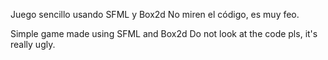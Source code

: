 Juego sencillo usando SFML y Box2d
No miren el código, es muy feo.

Simple game made using SFML and Box2d
Do not look at the code pls, it's really ugly.

